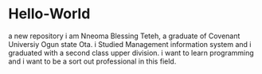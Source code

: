 # Hello-World
a new repository
i am Nneoma Blessing Teteh, a graduate of Covenant Universiy Ogun state Ota. i Studied Management information system and i graduated with a second class upper division. i want to learn programming and i want to be a sort out professional in this field.
